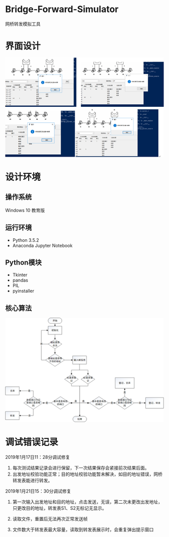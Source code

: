 # Bridge-Forward-Simulator
网桥转发模拟工具
# 界面设计
![调试](img/调试.png)
# 设计环境
## 操作系统
Windows 10 教育版
## 运行环境
* Python 3.5.2
* Anaconda Jupyter Notebook
## Python模块
* Tkinter
* pandas
* PIL
* pyinstaller

## 核心算法

![img](img/核心算法描述.png)

# 调试错误记录

2019年1月17日11：28分调试修复

1. 每次测试结果记录会进行保留，下一次结果保存会紧接前次结果后面。
2. 出发地址校验功能正常；目的地址校验功能暂未解决，如目的地址错误，网桥转发表能进行转发。

2019年1月21日15：30分调试修复

1. 第一次输入出发地址和目的地址，点击发送，无误，第二次未更改出发地址，只更改目的地址，转发表S1、S2无标记无显示。

2. 读取文件，重置后无法再次正常发送帧

3. 文件数大于转发表最大容量，读取到转发表展示时，会重复弹出提示窗口


